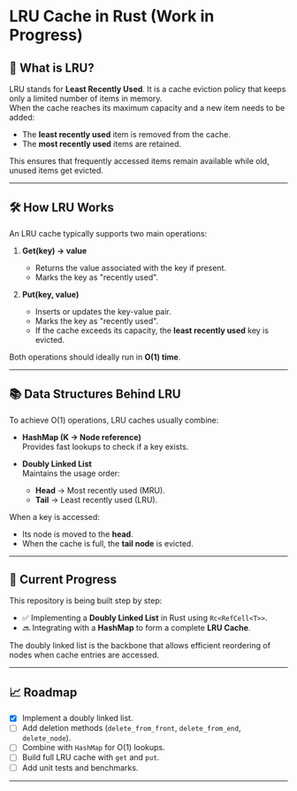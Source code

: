 
# LRU Cache in Rust (Work in Progress)

## 📌 What is LRU?
LRU stands for **Least Recently Used**. It is a cache eviction policy that keeps only a limited number of items in memory.  
When the cache reaches its maximum capacity and a new item needs to be added:
- The **least recently used** item is removed from the cache.
- The **most recently used** items are retained.

This ensures that frequently accessed items remain available while old, unused items get evicted.

---

## 🛠️ How LRU Works
An LRU cache typically supports two main operations:
1. **Get(key) → value**
   - Returns the value associated with the key if present.
   - Marks the key as "recently used".

2. **Put(key, value)**
   - Inserts or updates the key-value pair.
   - Marks the key as "recently used".
   - If the cache exceeds its capacity, the **least recently used** key is evicted.

Both operations should ideally run in **O(1) time**.

---

## 📚 Data Structures Behind LRU
To achieve O(1) operations, LRU caches usually combine:
- **HashMap (K → Node reference)**  
  Provides fast lookups to check if a key exists.

- **Doubly Linked List**  
  Maintains the usage order:
  - **Head** → Most recently used (MRU).  
  - **Tail** → Least recently used (LRU).  

When a key is accessed:
- Its node is moved to the **head**.  
- When the cache is full, the **tail node** is evicted.

---

## 🧩 Current Progress
This repository is being built step by step:
- ✅ Implementing a **Doubly Linked List** in Rust using `Rc<RefCell<T>>`.  
- 🔜 Integrating with a **HashMap** to form a complete **LRU Cache**.  

The doubly linked list is the backbone that allows efficient reordering of nodes when cache entries are accessed.

---

## 📈 Roadmap
- [x] Implement a doubly linked list.  
- [ ] Add deletion methods (`delete_from_front`, `delete_from_end`, `delete_node`).  
- [ ] Combine with `HashMap` for O(1) lookups.  
- [ ] Build full LRU cache with `get` and `put`.  
- [ ] Add unit tests and benchmarks.  

---

